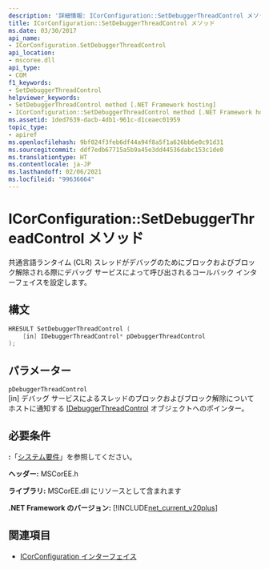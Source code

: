 ```yaml
---
description: '詳細情報: ICorConfiguration::SetDebuggerThreadControl メソッド'
title: ICorConfiguration::SetDebuggerThreadControl メソッド
ms.date: 03/30/2017
api_name:
- ICorConfiguration.SetDebuggerThreadControl
api_location:
- mscoree.dll
api_type:
- COM
f1_keywords:
- SetDebuggerThreadControl
helpviewer_keywords:
- SetDebuggerThreadControl method [.NET Framework hosting]
- ICorConfiguration::SetDebuggerThreadControl method [.NET Framework hosting]
ms.assetid: 1ded7639-dacb-4db1-961c-d1ceaec01959
topic_type:
- apiref
ms.openlocfilehash: 9bf024f3feb6df44a94f8a5f1a626bb6e0c91d31
ms.sourcegitcommit: ddf7edb67715a5b9a45e3dd44536dabc153c1de0
ms.translationtype: HT
ms.contentlocale: ja-JP
ms.lasthandoff: 02/06/2021
ms.locfileid: "99636664"
---
```

# <a name="icorconfigurationsetdebuggerthreadcontrol-method"></a>ICorConfiguration::SetDebuggerThreadControl メソッド

共通言語ランタイム (CLR) スレッドがデバッグのためにブロックおよびブロック解除される際にデバッグ サービスによって呼び出されるコールバック インターフェイスを設定します。  
  
## <a name="syntax"></a>構文  
  
```cpp  
HRESULT SetDebuggerThreadControl (  
    [in] IDebuggerThreadControl* pDebuggerThreadControl  
);  
```  
  
## <a name="parameters"></a>パラメーター  

 `pDebuggerThreadControl`  
 [in] デバッグ サービスによるスレッドのブロックおよびブロック解除についてホストに通知する [IDebuggerThreadControl](idebuggerthreadcontrol-interface.md) オブジェクトへのポインター。  
  
## <a name="requirements"></a>必要条件  

 **:**「[システム要件](../../get-started/system-requirements.md)」を参照してください。  
  
 **ヘッダー:** MSCorEE.h  
  
 **ライブラリ:** MSCorEE.dll にリソースとして含まれます  
  
 **.NET Framework のバージョン:** [!INCLUDE[net_current_v20plus](../../../../includes/net-current-v20plus-md.md)]  
  
## <a name="see-also"></a>関連項目

- [ICorConfiguration インターフェイス](icorconfiguration-interface.md)

